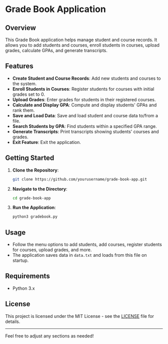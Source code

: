 # Grade Book Application

## Overview

This Grade Book application helps manage student and course records. It allows you to add students and courses, enroll students in courses, upload grades, calculate GPAs, and generate transcripts.

## Features

- **Create Student and Course Records**: Add new students and courses to the system.
- **Enroll Students in Courses**: Register students for courses with initial grades set to 0.
- **Upload Grades**: Enter grades for students in their registered courses.
- **Calculate and Display GPA**: Compute and display students' GPAs and rank them.
- **Save and Load Data**: Save and load student and course data to/from a file.
- **Search Students by GPA**: Find students within a specified GPA range.
- **Generate Transcripts**: Print transcripts showing students' courses and grades.
- **Exit Feature**: Exit the application.

## Getting Started

1. **Clone the Repository**:
    ```bash
    git clone https://github.com/yourusername/grade-book-app.git
    ```

2. **Navigate to the Directory**:
    ```bash
    cd grade-book-app
    ```

3. **Run the Application**:
    ```bash
    python3 gradebook.py
    ```

## Usage

- Follow the menu options to add students, add courses, register students for courses, upload grades, and more.
- The application saves data in `data.txt` and loads from this file on startup.

## Requirements

- Python 3.x

## License

This project is licensed under the MIT License - see the [LICENSE](LICENSE) file for details.

---

Feel free to adjust any sections as needed!